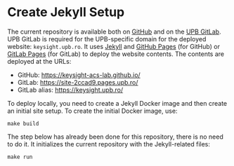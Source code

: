 # Create Jekyll Setup

The current repository is available both on [GitHub](https://github.com/keysight-acs-lab/keysight-acs-lab.github.io) and on the [UPB GitLab](https://gitlab.cs.pub.ro/keysight-acs-lab/site).
UPB GitLab is required for the UPB-specific domain for the deployed website: `keysight.upb.ro`.
It uses [Jekyll](https://jekyllrb.com/) and [GitHub Pages](https://pages.github.com/) (for GitHub) or [GitLab Pages](https://docs.gitlab.com/user/project/pages/) (for GitLab) to deploy the website contents.
The contents are deployed at the URLs:
- GitHub: https://keysight-acs-lab.github.io/
- GitLab: https://site-2ccad9.pages.upb.ro/
- GitLab alias: https://keysight.upb.ro/

To deploy locally, you need to create a Jekyll Docker image and then create an initial site setup.
To create the initial Docker image, use:

```console
make build
```

The step below has already been done for this repository, there is no need to do it.
It initializes the current repository with the Jekyll-related files:

```console
make run
```
